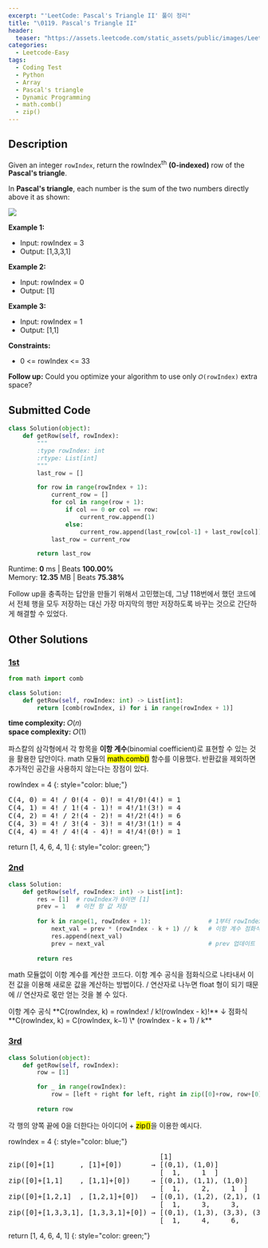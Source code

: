 ```yaml
---
excerpt: "'LeetCode: Pascal's Triangle II' 풀이 정리"
title: "\0119. Pascal's Triangle II"
header:
  teaser: "https://assets.leetcode.com/static_assets/public/images/LeetCode_Sharing.png"
categories:
  - Leetcode-Easy
tags:
  - Coding Test
  - Python
  - Array
  - Pascal's triangle
  - Dynamic Programming
  - math.comb()
  - zip()
---
```


## <i class="fa-solid fa-file-lines"></i> Description

Given an integer `rowIndex`, return the rowIndex<sup>th</sup> **(0-indexed)** row of the **Pascal's triangle**.

In **Pascal's triangle**, each number is the sum of the two numbers directly above it as shown:

![](https://upload.wikimedia.org/wikipedia/commons/0/0d/PascalTriangleAnimated2.gif)

**Example 1:**

- Input: rowIndex = 3
- Output: [1,3,3,1]

**Example 2:**

- Input: rowIndex = 0
- Output: [1]

**Example 3:**

- Input: rowIndex = 1
- Output: [1,1]

**Constraints:**

- 0 <= rowIndex <= 33

**Follow up:** Could you optimize your algorithm to use only `𝑂(rowIndex)` extra space?

## <i class="fa-solid fa-cloud-arrow-up"></i> Submitted Code

```python
class Solution(object):
    def getRow(self, rowIndex):
        """
        :type rowIndex: int
        :rtype: List[int]
        """
        last_row = []

        for row in range(rowIndex + 1):
            current_row = []
            for col in range(row + 1):
                if col == 0 or col == row:
                    current_row.append(1)
                else:
                    current_row.append(last_row[col-1] + last_row[col])
            last_row = current_row

        return last_row
```
<i class="fa-solid fa-clock"></i> Runtime: **0** ms \| Beats **100.00%**    
<i class="fa-solid fa-memory"></i> Memory: **12.35** MB \| Beats **75.38%**

Follow up을 충족하는 답안을 만들기 위해서 고민했는데, 그냥 118번에서 했던 코드에서 전체 행을 모두 저장하는 대신 가장 마지막의 행만 저장하도록 바꾸는 것으로 간단하게 해결할 수 있었다.


## <i class="fa-solid fa-flask"></i> Other Solutions

### <a href="https://leetcode.com/problems/pascals-triangle-ii/solutions/6403248/beats-100-in-0ms-by-arun_george-mzwy/" target="_blank">1st</a>

```python
from math import comb

class Solution:
    def getRow(self, rowIndex: int) -> List[int]:
        return [comb(rowIndex, i) for i in range(rowIndex + 1)]
```
<i class="fa-solid fa-clock"></i> **time complexity:** 𝑂(𝑛)    
<i class="fa-solid fa-memory"></i> **space complexity:** 𝑂(1)             

파스칼의 삼각형에서 각 항목을 **이항 계수**(binomial coefficient)로 표현할 수 있는 것을 활용한 답안이다. math 모듈의 <mark>math.comb()</mark> 함수를 이용했다. 반환값을 제외하면 추가적인 공간을 사용하지 않는다는 장점이 있다.

rowIndex = 4
{: style="color: blue;"}

<pre>
C(4, 0) = 4! / 0!(4 - 0)! = 4!/0!(4!) = 1
C(4, 1) = 4! / 1!(4 - 1)! = 4!/1!(3!) = 4
C(4, 2) = 4! / 2!(4 - 2)! = 4!/2!(4!) = 6
C(4, 3) = 4! / 3!(4 - 3)! = 4!/3!(1!) = 4 
C(4, 4) = 4! / 4!(4 - 4)! = 4!/4!(0!) = 1
</pre>

return [1, 4, 6, 4, 1]
{: style="color: green;"}

### <a href="https://leetcode.com/problems/pascals-triangle-ii/solutions/4173164/100-easy-optimized-by-vanamsen-uqq9/" target="_blank">2nd</a>

```python
class Solution:
    def getRow(self, rowIndex: int) -> List[int]:
        res = [1]  # rowIndex가 0이면 [1]
        prev = 1   # 이전 항 값 저장
        
        for k in range(1, rowIndex + 1):                # 1부터 rowIndex까지 반복
            next_val = prev * (rowIndex - k + 1) // k   # 이항 계수 점화식 (// 연산자로 소수점 없이 값 얻기)
            res.append(next_val)
            prev = next_val                             # prev 업데이트
        
        return res
```
math 모듈없이 이항 계수를 계산한 코드다. 이항 계수 공식을 점화식으로 나타내서 이전 값을 이용해 새로운 값을 계산하는 방법이다. / 연산자로 나누면 float 형이 되기 때문에 // 연산자로 몫만 얻는 것을 볼 수 있다.

<div class="notice--info" markdown="1">
이항 계수 공식   
**C(rowIndex, k) = rowIndex! / k!(rowIndex - k)!**   
↓    
점화식   
**C(rowIndex, k) = C(rowIndex, k−1) \* (rowIndex - k + 1) / k**
</div>

### <a href="https://leetcode.com/problems/pascals-triangle-ii/solutions/6280033/video-give-me-10-minutes-how-we-think-ab-3lal/" target="_blank">3rd</a>

```python
class Solution(object):
    def getRow(self, rowIndex):
        row = [1]

        for _ in range(rowIndex):
            row = [left + right for left, right in zip([0]+row, row+[0])]
            
        return row
```
각 행의 양쪽 끝에 0을 더한다는 아이디어 + <mark>zip()</mark>을 이용한 예시다. 

rowIndex = 4
{: style="color: blue;"}

<pre>
                                    [1]          
zip([0]+[1]      , [1]+[0])       → [(0,1), (1,0)]
                                    [  1,     1  ]   
zip([0]+[1,1]    , [1,1]+[0])     → [(0,1), (1,1), (1,0)]
                                    [  1,     2,     1  ] 
zip([0]+[1,2,1]  , [1,2,1]+[0])   → [(0,1), (1,2), (2,1), (1,0)]
                                    [  1,     3,     3,     1  ]              
zip([0]+[1,3,3,1], [1,3,3,1]+[0]) → [(0,1), (1,3), (3,3), (3,1), (1,0)]
                                    [  1,     4,     6,     4,     1  ]
</pre>

return [1, 4, 6, 4, 1]
{: style="color: green;"}